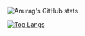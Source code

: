 ![Anurag's GitHub stats](https://github-readme-stats.vercel.app/api?username=Nyanchl&show_icons=true&theme=tokyonight)

[![Top Langs](https://github-readme-stats.vercel.app/api/top-langs/?username=Nyanchl&layout=compact&theme=onedark)](https://github.com/Nyanchl/github-readme-stats)
